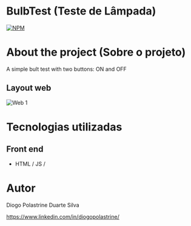 # BulbTest (Teste de Lâmpada) 
[![NPM](https://img.shields.io/npm/l/react)](https://github.com/Deekzzyy/BulbTest/blob/main/LICENSE) 


# About the project (Sobre o projeto)

A simple bult test with two buttons: ON and OFF 


## Layout web
![Web 1]()


# Tecnologias utilizadas

## Front end

- HTML / JS / 


# Autor

Diogo Polastrine Duarte Silva

https://www.linkedin.com/in/diogopolastrine/
